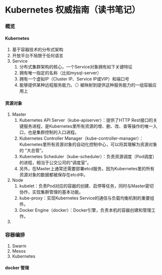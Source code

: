 # Kubernetes 权威指南（读书笔记）

### 概览

#### Kubernetes 

1. 基于容器技术的分布式架构
2. 开放平台不局限于任何语言
3. Service
   1. 分布式集群架构的核心，一个Service对象拥有如下关键特征
   2. 拥有唯一指定的名称（比如mysql-server）
   3. 拥有一个虚拟IP（Cluster IP、Service IP或VIP）和端口号
   4. 能够提供某种远程服务能力。◎ 被映射到提供这种服务能力的一组容器应用上



#### 资源对象

1. Master
   1. Kubernetes API Server（kube-apiserver）：提供了HTTP Rest接口的关键服务进程，是Kubernetes里所有资源的增、删、改、查等操作的唯一入口，也是集群控制的入口进程。
   2. Kubernetes Controller Manager（kube-controller-manager）：Kubernetes里所有资源对象的自动化控制中心，可以将其理解为资源对象的 “大总管”。
   3. Kubernetes Scheduler（kube-scheduler）：负责资源调度（Pod调度）的进程，相当于公交公司的“调度室”。
   4. 另外，在Master上通常还需要部署etcd服务，因为Kubernetes里的所有资源对象的数据都被保存在etcd中。
2. Node
   1. kubelet：负责Pod对应的容器的创建、启停等任务，同时与Master密切协作，实现集群管理的基本功能。
   2. kube-proxy：实现Kubernetes Service的通信与负载均衡机制的重要组件。
   3. Docker Engine（docker）：Docker引擎，负责本机的容器创建和管理工作。
3. 



### 容器编排

1. Swarm
2. Mesos
3. Kubernetes



#### docker 管理

